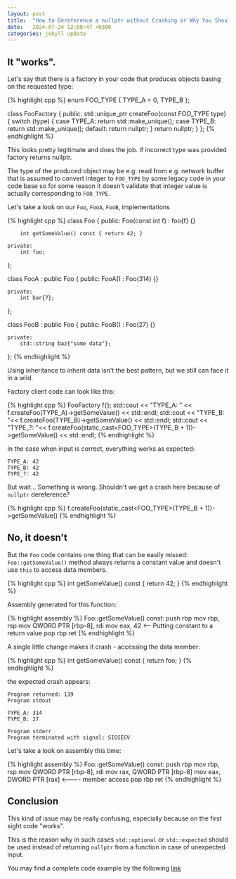 ```yaml
---
layout: post
title:  "How to Dereference a nullptr without Crashing or Why You Should Check Pointers for nullptr"
date:   2024-07-24 12:00:47 +0300
categories: jekyll update
---
```


## It "works".

Let's say that there is a factory in your code that produces objects basing on the requested type:

{% highlight cpp %}
enum FOO_TYPE {
    TYPE_A = 0,
    TYPE_B
};


class FooFactory {
    public:
        std::unique_ptr<Foo> createFoo(const FOO_TYPE type) { 
            switch (type) {
                case TYPE_A:
                    return std::make_unique<FooA>();
                case TYPE_B:
                    return std::make_unique<FooB>();
                default:
                    return nullptr;
            }
            return nullptr; 
        }
};
{% endhighlight %}

This looks pretty legitimate and does the job. If incorrect type was provided
factory returns nullptr.

The type of the produced object may be e.g. read from e.g. network buffer that
is assumed to convert integer to `FOO_TYPE` by some legacy code in your code base
so for some reason it doesn't validate that integer value is actually
corresponding to `FOO_TYPE`.

Let's take a look on our `Foo`, `FooA`, `FooB`, implementations

{% highlight cpp %}
class Foo {
    public:
        Foo(const int f) : foo{f} {}

        int getSomeValue() const { return 42; }

    private:
        int foo;
};


class FooA : public Foo {
    public:
        FooA() : Foo(314) {}

    private:
        int bar{7};
};


class FooB : public Foo {
    public:
        FooB() : Foo(27) {}

    private:
        std::string baz{"some data"};
};
{% endhighlight %}

Using inheritance to inherit data isn't the best pattern, but we still can face it in a wild.

Factory client code can look like this:

{% highlight cpp %}
FooFactory f{};
std::cout << "TYPE_A: " << f.createFoo(TYPE_A)->getSomeValue() << std::endl;
std::cout << "TYPE_B: "<< f.createFoo(TYPE_B)->getSomeValue() << std::endl;
std::cout << "TYPE_?: "<< f.createFoo(static_cast<FOO_TYPE>(TYPE_B + 1))->getSomeValue() << std::endl;
{% endhighlight %}

In the case when input is correct, everything works as expected:

```
TYPE_A: 42
TYPE_B: 42
TYPE_?: 42
```

But wait... Something is wrong. Shouldn't we get a crash here because of
`nullptr` dereference?

{% highlight cpp %}
f.createFoo(static_cast<FOO_TYPE>(TYPE_B + 1))->getSomeValue()
{% endhighlight %}

## No, it doesn't

But the `Foo` code contains one thing that can be easily missed: `Foo::getSomeValue()`
method always returns a constant value and doesn't use `this` to access data members.

{% highlight cpp %}
int getSomeValue() const { return 42; }
{% endhighlight %}

Assembly generated for this function:

{% highlight assembly %}
Foo::getSomeValue() const:
        push    rbp
        mov     rbp, rsp
        mov     QWORD PTR [rbp-8], rdi
        mov     eax, 42 <-- Putting constant to a return value
        pop     rbp
        ret
{% endhighlight %}

A single little change makes it crash - accessing the data member:

{% highlight cpp %}
int getSomeValue() const { return foo; }
{% endhighlight %}

the expected crash appears:

```
Program returned: 139
Program stdout

TYPE_A: 314
TYPE_B: 27

Program stderr
Program terminated with signal: SIGSEGV
```

Let's take a look on assembly this time:

{% highlight assembly %}
Foo::getSomeValue() const:
        push    rbp
        mov     rbp, rsp
        mov     QWORD PTR [rbp-8], rdi
        mov     rax, QWORD PTR [rbp-8]
        mov     eax, DWORD PTR [rax] <---- member access
        pop     rbp
        ret
{% endhighlight %}

## Conclusion

This kind of issue may be really confusing, especially because on the first
sight code "works".

This is the reason why in such cases `std::optional` or `std::expected` should be
used instead of returning `nullptr` from a function in case of unexpected input.

You may find a complete code example by the following [link](
https://godbolt.org/#z:OYLghAFBqd5QCxAYwPYBMCmBRdBLAF1QCcAaPECAMzwBtMA7AQwFtMQByARg9KtQYEAysib0QXACx8BBAKoBnTAAUAHpwAMvAFYTStJg1DIApACYAQuYukl9ZATwDKjdAGFUtAK4sGISQAcpK4AMngMmAByPgBGmMQSGqQADqgKhE4MHt6%2B/kGp6Y4CYRHRLHEJXEl2mA6ZQgRMxATZPn6Btpj2RQwNTQQlUbHxibaNza25HQrjA%2BFD5SNVAJS2qF7EyOwc5gDM4cjeWADUJrtuTjPEmKxn2CYaAIJ7B0eYp%2BdsLCQAnncPzzM%2BwYhy8JzObiu4WA/yeAIBhyYCgUxwAYqhUKcAOxWJ7HfHHZJeGK0PDIEAAglUtEYiBoBgzY7hAjHKjLY4gVkYkw4qg8gAi2KsWP58Lx1PxzOOwEwwlQbAAamIvJgIOz6YyeRZjtcCBsGMdJGYztqBZSJccAPSWpmCaWyoTyzBK7yq9UCTU4nWy/Vc1Am7GiuHi/HJYh4ABuTAI7HNEql/H9u1xzxFJrFzyeiORNNQjw5hOJpOQuaFccLJLJFJD1PRebVBbrEF2UnZWrNwfzBLDkejsZrVKlMSaWqxZuT8LTE87CIMObr2s5RMrJbrZZry%2BL1a7EoXDc5TbMWLbOI7mZ3hPDUZj24txxm6BAIChRmOw4AXu2zGYFE7juhoyYcxjSnFNxzAztGB8NEAHkYIAfQAFQATWUbACyldsaxQtD4PzM5BSScscOweCwNAjNZyRFE61RJgHF%2BdcL03KtyypB8ny8Bg8AARxVeDkgIYgITrO5jmQa4%2BybDUWVROCkNQ9CCB%2BZJMBPU0BwtBQAHdCGQBBjggZTVPUti7wJUQlGOEi8Nvcz7N1X0OJAFgmAAa0weCuN4lURIxZ5dmwNV000%2BzLPeGyLDs%2By70c4gDWc1yPK87i%2BMwPzUCsQLgunC8Yv/TAqCYLxaAIaL8upOKDQYEraEE4Tcvys98qq44atoOqhIDMz8TPcDKKeOSEJI%2B0CDrRCVLdJj2MaRwSylYz0pxGzU1FRqCVaoaFLQozJusaxlhC1aMylVzwgbLCL1o%2BiiGIH5WXbCia2ctAvBZCEIVOb8Vs5YCPjcT6qAAOgkm4YybFblgAWjuGU5UVZUpo%2B857wIR8QFcWgjpm9HXve85PuAyLfu/ZG3FZEHJPB2lIuh2GHSdF0VQugmUeczHsYJF71nxgGUaJxT4LOVESeNVnyeB0GpNpGZozJeDLIIET5JIu4IEir7tS4ZY6cCuHHQR10Wb58n2YYdAsdy8s6wAKj9ASupxdrOuEp6L25t7/sBjEHeIGG9YZw3mbbcXUfRjmrZrVqNCOgUOFWWhOAAVl4PxuF4VBOAByxrHvdZNnePYeFIMqOC0HXSDckBdgANiBjRdjMGuk40SQuF2FsuDMfROEkVPNAzzheAUEAklL8vSDgWAkDQFhkjoeJyEoWf5/oBJgAATl2Pg6BjYgR4gGIB9IGJwiaH5OGL0/mDumCYm0WpS%2BL2e2EEGCGFoC%2By94LAYi8YA3BiFoCPdOpAsCuSMOIb%2BYC8DXDqBGTAICtDBFULUN62xi7Mi6MfUkMRiDnw8FgY%2BQk8AsEvrwBBxAYhpEwPyTAEDgCkiMAPVYVADDAAUAqPAmBtIwVUmnYu/BBAiDEOwKQMhBCKBUOoaBuguD6EMMYfalh9B4BiCPSAqxUCCUyCAqGD4CKmBzpYLgWJjhQxghocxwBgDoBiOYqgqliAsDwMiSMmAM6UPDFgDRapOjdEyC4c2kw/DyNCPMMoFQ9AFAyAIEJ0S0ixIYIMSJSx/GP3qLMeJ8iah1AEH0ZoKThiVDGP0bJpTCkROKRIVYv4NhbBqT3DgKdSBp2QZnDgxxVABBrlDGukhpTIBLBvIGuxDK4EICQL6LZli8HHvHVYCAbhYASH4quuwAhAy4FwHpLcsRYhrlib8kgN5NL7q04%2BHTh6jxLiwyeMBEAY1QcgN6JAl4QCaBw5QhguhCAQKgbSAjeArzoHLAQ3yIi0D%2BQCtpwL5SrxGJvbeIK16RFYNsOFc8F7EBgm9aFgLj6YGeY8YgHCh4oNqA0fAadeBCOEKIcQ4i6VSLUMfORCjmFGKsCo3BvitE6I9JwfRaNDHKIsKY8xljrG2JiJ4%2BI3jEHwFWMQLijg2CIQxMApVax6liLGNSiFvz/kEtAUJTA7AkjaXwckchCdk792gR07AzzXnEC6T0vpAzgBDOOCMsZEBs7cpsMcCZt1pnazmSw1YVczBJyBgEQINcN4BACBoDeG8a410bmch17TyUjzHlGppZhc2Dw4JG7%2BFdKHpGcJIIAA%3D%3D
)

